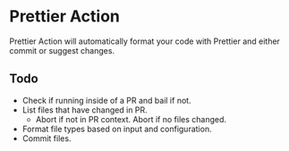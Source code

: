 # Prettier Action

Prettier Action will automatically format your code with Prettier and either commit or suggest changes.

## Todo

- Check if running inside of a PR and bail if not.
- List files that have changed in PR.
  - Abort if not in PR context. Abort if no files changed.
- Format file types based on input and configuration.
- Commit files.
